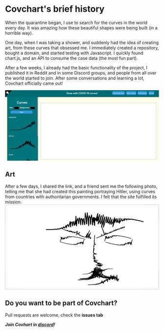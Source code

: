 # Covchart's brief history

When the quarantine began, I use to search for the curves in the world every day. It was amazing how these beautiful shapes were being built (in a horrible way).

One day, when I was taking a shower, and suddenly had the idea of creating art, from these curves that obsessed me. I immediately created a repository, bought a domain, and started testing with Javascript. I quickly found chart.js, and an API to consume the case data (the most fun part).

After a few weeks, I already had the basic functionality of the project, I published it in Reddit and in some Discord groups, and people from all over the world started to join.
After some conversations and learning a lot, Covchart officially came out!

![alt text](https://github.com/MartinSobel/Covchart/blob/master/image.png?raw=true "Demo")

## Art
After a few days, I shared the link, and a friend sent me the following photo, telling me that she had created this painting portraying Hitler, using curves from countries with authoritarian governments. I felt that the site fulfilled its mission.
![alt text](https://github.com/MartinSobel/Covchart/blob/master/art1.png?raw=true "Art1")

## Do you want to be part of Covchart?
Pull requests are welcome, check the **issues tab**

***Join Covhart in [discord](https://discord.gg/4aC9tPd)!***
